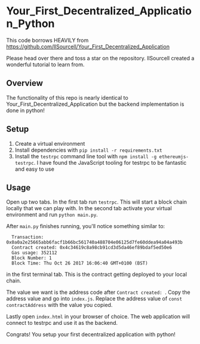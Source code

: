 # Your_First_Decentralized_Application_Python

This code borrows HEAVILY from https://github.com/llSourcell/Your_First_Decentralized_Application

Please head over there and toss a star on the repository. llSourcell created a wonderful tutorial to learn from.

## Overview

The functionality of this repo is nearly identical to Your_First_Decentralized_Application but the backend implementation is done in python!

## Setup

1. Create a virtual environment
1. Install dependencies with `pip install -r requirements.txt`
1. Install the `testrpc` command line tool with `npm install -g ethereumjs-testrpc`. I have found the JavaScript tooling for testrpc to be fantastic and easy to use

## Usage

Open up two tabs. In the first tab run `testrpc`. This will start a block chain locally that we can play with. In the second tab activate your virtual environment and run `python main.py`.

After `main.py` finishes running, you'll notice something similar to:
```
  Transaction: 0x0a0a2e25665abb6facf1b66bc561740a488704e06125d7fe60ddea94a04a493b
  Contract created: 0x4c34619c8a98cb91cd3d5da46ef89bdaf5ed50e6
  Gas usage: 352112
  Block Number: 1
  Block Time: Thu Oct 26 2017 16:06:40 GMT+0100 (BST)
```
in the first terminal tab. This is the contract getting deployed to your local chain.

The value we want is the address code after `Contract created: `. Copy the address value and go into `index.js`. Replace the address value of `const contractAddress` with the value you copied.

Lastly open `index.html` in your browser of choice. The web application will connect to testrpc and use it as the backend.

Congrats! You setup your first decentralized application with python!